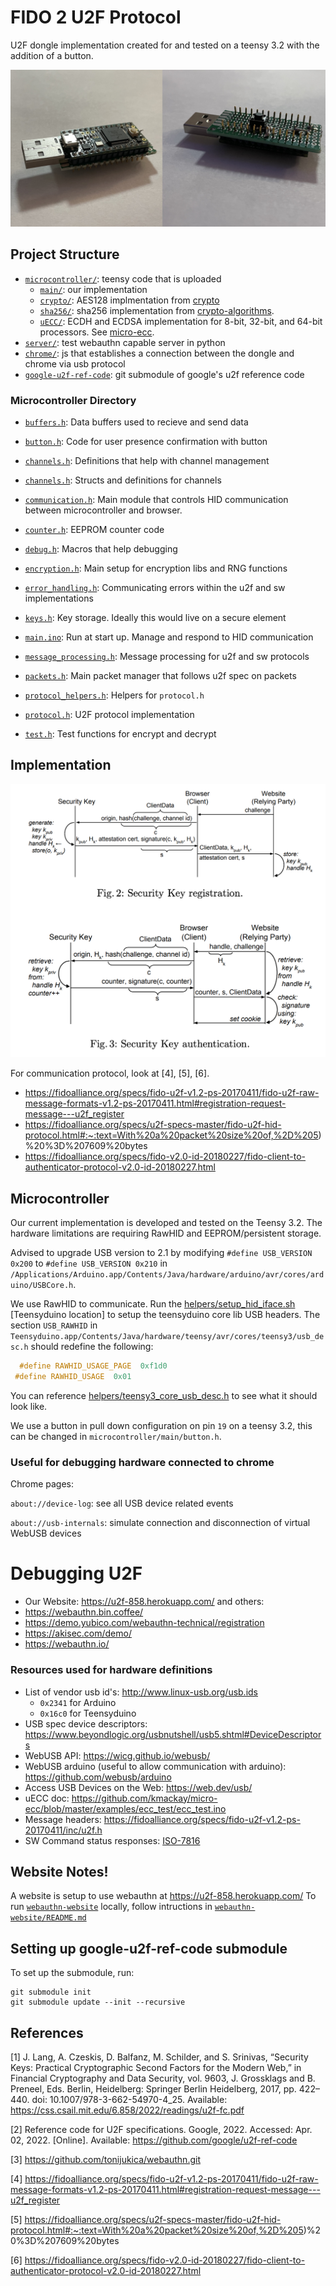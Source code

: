 # FIDO 2 U2F Protocol

U2F dongle implementation created for and tested on a teensy 3.2 with the addition of a button.

![doc/hardware_key.png](doc/hardware_key.jpeg)

## Project Structure

- [`microcontroller/`](microcontroller): teensy code that is uploaded
  - [`main/`](microcontroller/main): our implementation
  - [`crypto/`](microcontroller/crypto): AES128 implmentation from [crypto](https://github.com/OperatorFoundation/Crypto/tree/master/src)
  - [`sha256/`](microcontroller/sha256): sha256 implementation from [crypto-algorithms](https://github.com/B-Con/crypto-algorithms).
  - [`uECC/`](microcontroller/uECC): ECDH and ECDSA implementation for 8-bit, 32-bit, and 64-bit processors. See [micro-ecc](https://github.com/kmackay/micro-ecc).
- [`server/`](server): test webauthn capable server in python
- [`chrome/`](chrome): js that establishes a connection between the dongle and chrome via usb protocol
- [`google-u2f-ref-code`](google-u2f-ref-code): git submodule of google's u2f reference code

### Microcontroller Directory

- [`buffers.h`](microcontroller/main/buffers.h):
Data buffers used to recieve and send data

- [`button.h`](microcontroller/main/button.h):
Code for user presence confirmation with button

- [`channels.h`](microcontroller/main/channel_manager.h):
Definitions that help with channel management

- [`channels.h`](microcontroller/main/channels.h):
Structs and definitions for channels

- [`communication.h`](microcontroller/main/communication.h):
Main module that controls HID communication between microcontroller and browser.

- [`counter.h`](microcontroller/main/counter.h):
EEPROM counter code

- [`debug.h`](microcontroller/main/debug.h):
Macros that help debugging

- [`encryption.h`](microcontroller/main/encryption.h):
Main setup for encryption libs and RNG functions

- [`error_handling.h`](microcontroller/main/error_handling.h):
Communicating errors within the u2f and sw implementations

- [`keys.h`](microcontroller/main/keys.h):
Key storage. Ideally this would live on a secure element

- [`main.ino`](microcontroller/main/main.ino):
Run at start up. Manage and respond to HID communication

- [`message_processing.h`](microcontroller/main/message_processing.h):
Message processing for u2f and sw protocols

- [`packets.h`](microcontroller/main/packets.h):
Main packet manager that follows u2f spec on packets

- [`protocol_helpers.h`](microcontroller/main/protocol_helpers.h):
Helpers for `protocol.h`

- [`protocol.h`](microcontroller/main/protocol.h):
U2F protocol implementation

- [`test.h`](microcontroller/main/test.h):
Test functions for encrypt and decrypt


## Implementation

![doc/security_key_flow_diagram.png](doc/security_key_flow_diagram.png)

For communication protocol, look at [4], [5], [6].

- https://fidoalliance.org/specs/fido-u2f-v1.2-ps-20170411/fido-u2f-raw-message-formats-v1.2-ps-20170411.html#registration-request-message---u2f_register
- https://fidoalliance.org/specs/u2f-specs-master/fido-u2f-hid-protocol.html#:~:text=With%20a%20packet%20size%20of,%2D%205)%20%3D%207609%20bytes
- https://fidoalliance.org/specs/fido-v2.0-id-20180227/fido-client-to-authenticator-protocol-v2.0-id-20180227.html

## Microcontroller

Our current implementation is developed and tested on the Teensy 3.2. The hardware limitations
are requiring RawHID and EEPROM/persistent storage.

Advised to upgrade USB version to 2.1 by modifying `#define USB_VERSION 0x200` to `#define USB_VERSION 0x210` in 
`/Applications/Arduino.app/Contents/Java/hardware/arduino/avr/cores/arduino/USBCore.h`.

We use RawHID to communicate. Run the [helpers/setup_hid_iface.sh](helpers/setup_hid_iface.sh)
[Teensyduino location]
to setup the teensyduino core lib USB headers. The section `USB_RAWHID` in
 `Teensyduino.app/Contents/Java/hardware/teensy/avr/cores/teensy3/usb_desc.h`
 should redefine the following:
 ```C
   #define RAWHID_USAGE_PAGE  0xf1d0
  #define RAWHID_USAGE  0x01
  ```
You can reference
[helpers/teensy3_core_usb_desc.h](helpers/teensy3_core_usb_desc.h) to see what it should look like.

We use a button in pull down configuration on pin `19` on a teensy 3.2, this can be changed in `microcontroller/main/button.h`.

### Useful for debugging hardware connected to chrome

Chrome pages:

`about://device-log`: see all USB device related events

`about://usb-internals`: simulate connection and disconnection of virtual WebUSB devices

# Debugging U2F

- Our Website: https://u2f-858.herokuapp.com/
and others:
- https://webauthn.bin.coffee/  
- https://demo.yubico.com/webauthn-technical/registration
- https://akisec.com/demo/
- https://webauthn.io/

### Resources used for hardware definitions

- List of vendor usb id's: http://www.linux-usb.org/usb.ids
  - `0x2341` for Arduino
  - `0x16c0` for Teensyduino
- USB spec device descriptors: https://www.beyondlogic.org/usbnutshell/usb5.shtml#DeviceDescriptors
- WebUSB API: https://wicg.github.io/webusb/
- WebUSB arduino (useful to allow communication with arduino): https://github.com/webusb/arduino
- Access USB Devices on the Web: https://web.dev/usb/
- uECC doc: https://github.com/kmackay/micro-ecc/blob/master/examples/ecc_test/ecc_test.ino
- Message headers: https://fidoalliance.org/specs/fido-u2f-v1.2-ps-20170411/inc/u2f.h
- SW Command status responses: [ISO-7816]()

## Website Notes!

A website is setup to use webauthn at https://u2f-858.herokuapp.com/
To run [`webauthn-website`](webauthn-website) locally, follow intructions in [`webauthn-website/README.md`](webauthn-website/README.md)

## Setting up google-u2f-ref-code submodule
To set up the submodule, run:
```
git submodule init
git submodule update --init --recursive
```

## References

[1] J. Lang, A. Czeskis, D. Balfanz, M. Schilder, and S. Srinivas, “Security Keys: Practical Cryptographic Second Factors for the Modern Web,” in Financial Cryptography and Data Security, vol. 9603, J. Grossklags and B. Preneel, Eds. Berlin, Heidelberg: Springer Berlin Heidelberg, 2017, pp. 422–440. doi: 10.1007/978-3-662-54970-4_25. Available: https://css.csail.mit.edu/6.858/2022/readings/u2f-fc.pdf

[2] Reference code for U2F specifications. Google, 2022. Accessed: Apr. 02, 2022. [Online]. Available: https://github.com/google/u2f-ref-code

[3] https://github.com/tonijukica/webauthn.git

[4] https://fidoalliance.org/specs/fido-u2f-v1.2-ps-20170411/fido-u2f-raw-message-formats-v1.2-ps-20170411.html#registration-request-message---u2f_register

[5] https://fidoalliance.org/specs/u2f-specs-master/fido-u2f-hid-protocol.html#:~:text=With%20a%20packet%20size%20of,%2D%205)%20%3D%207609%20bytes

[6] https://fidoalliance.org/specs/fido-v2.0-id-20180227/fido-client-to-authenticator-protocol-v2.0-id-20180227.html